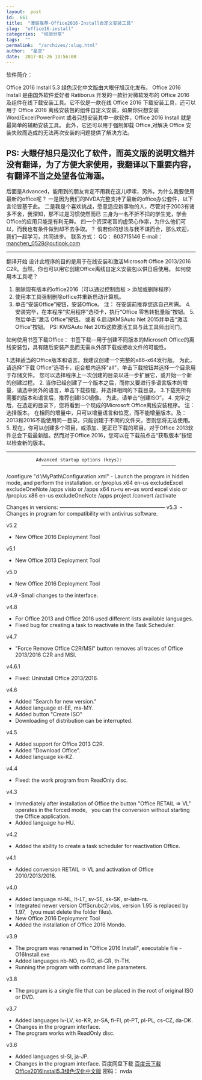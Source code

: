 ```yaml
---
layout:  post
id:  661
title:  "漫辰推荐-Office2016-Install自定义安装工具"
slug:  "office16-install"
categories:  "经验分享"
tags:  ""
permalink:  "/archives/:slug.html"
author:  "星空"
date:  2017-01-26 13:56:00
---
```




软件简介：

Office 2016 Install 5.3 绿色汉化中文版由大眼仔旭汉化发布。
Office 2016 Install 是由国外软件爱好者 Ratiborus 开发的一款针对微软发布的 Office 2016 及组件在线下载安装工具。它不仅是一款在线 Office 2016 下载安装工具，还可以用于 Office 2016 离线安装包的组件自定义安装，如果你只想安装 Word/Excel/PowerPoint 或者只想安装其中一款软件，Office 2016 Install 就是最简单的辅助安装工具。
此外，它还可以用于强制卸载 Office,对解决 Office 安装失败而造成的无法再次安装的问题提供了解决方法。

PS:
大眼仔旭只是汉化了软件，而英文版的说明文档并没有翻译，为了方便大家使用，我翻译以下重要内容，有翻译不当之处望各位海涵。
--------------------
后面是Advanced，能用到的朋友肯定不用我在这儿啰嗦，另外，为什么我要使用最新的office呢？
一是因为我们的NVDA完整支持了最新的office办公套件，以下言论皆基于此。
二是我是个喜欢挑战，愿意适应新事物的人，尽管对于2003有诸多不舍，我深知，那不过是习惯使然而已
三身为一名不折不扣的学生党，学会Office的应用只能是有利无弊。
四一个资深老盲的虚荣心作祟，为什么他们可以，而我也有条件做到却不去争取。？
倘若你的想法与我不谋而合，那么欢迎，我们一起学习，共同进步。
联系方式：
QQ： 603715146
E-mail： manchen_0528@outlook.com

-------

翻译开始
设计此程序的目的是用于在线安装和激活Microsoft Office 2013/2016 C2R。当然，你也可以用它创建Office离线自定义安装包以供日后使用。
如何使用本工具呢？
1. 删除现有版本的office2016（可以通过控制面板 > 添加或删除程序）
2. 使用本工具强制删除office并重新启动计算机。
3. 单击“安装Office”按钮，安装Office。
注： 在安装前推荐您选自己所需。
 4.安装完毕，在本程序“实用程序”选项卡，执行“Office 零售转批量版”按钮。
 5.然后单击“激活 Office”按钮。
或者
 6.启动KMSAuto Net 2015并单击“激活Office”按钮。
PS: KMSAuto Net 2015这款激活工具与此工具师出同门。

如何使用书签下载Office：
书签下载—用于创建不同版本的Microsoft Office的离线安装包，具有随后安装产品而无需从外部下载或接收文件的可能性。

1.选择适当的Office版本和语言。我建议创建一个完整的x86-x64发行版。
为此，请选择“下载 Office”选项卡，组合框内选择"all"，单击下载按钮并选择一个目录用于存储文件。
您可以选择程序上一次创建的目录以进一步扩展它，或开始一个新的创建过程。
2.  当你已经创建了一个版本之后，而你又要进行多语言版本的增量，请选中另外的语言，单击下载按钮，并选择相同的下载目录。
3.下载完所有需要的版本和语言后，推荐创建ISO镜像。
为此，请单击“创建ISO”。
4. 完毕之后，在选定的目录下，您将看到一个现成的Microsoft Office离线安装程序。
注： 选择版本。
在相同的增量中，只可以增量语言和位宽，而不能增量版本。及： 2013和2016不能使用同一目录，只能创建于不同的文件夹，否则您将无法使用。
5. 现在，你可以创建多个项目，或添加、更正已下载的项目。对于Office 2013软件总会下载最新版。然而对于Office 2016，您可以在下载前点击“获取版本”按钮以检查新的版本。


------------------


			   Advanced startup options (keys):
                 ——————————————————————————————————————————————————

/configure "d:\MyPath\Configuration.xml"    - Launch the program in hidden mode, and perform the installation.
or
/proplus x64 en-us excludeExcel excludeOneNote /apps visio
or
/apps x64 ru-ru en-us word excel visio
or
/proplus x86 en-us excludeOneNote /apps project /convert /activate


Changes in versions:
————————————————————
v5.3
 -Changes in program for compatibility with antivirus software.

v5.2
- New Office 2016 Deployment Tool

v5.1
- New Office 2013 Deployment Tool

v5.0
- New Office 2016 Deployment Tool

v4.9
 -Small changes to the interface.

v4.8
- For Office 2013 and Office 2016 used different lists available languages.
- Fixed bug  for creating a task to reactivate in the Task Scheduler.

v4.7
- "Force Remove Office C2R/MSI" button removes all traces of Office 2013/2016 C2R and MSI.

v4.6.1
- Fixed: Uninstall Office 2013/2016.

v4.6
- Added "Search for new version."
- Added language et-EE, ms-MY.
- Added button "Create ISO"
- Downloading of distribution can be interrupted.

v4.5
- Added support for Office 2013 C2R.
- Added "Download Office".
- Added language kk-KZ.

v4.4
- Fixed: the work program from ReadOnly disc.

v4.3
- Immediately after installation of Office the button "Office RETAIL => VL" operates in the forced mode,
  you can the conversion without starting the Office application.
- Added language hu-HU.

v4.2
- Added the ability to create a task scheduler for reactivation Office.

v4.1
- Added conversion RETAIL => VL and activation of Office 2010/2013/2016.

v4.0
- Added language nl-NL, lt-LT, sv-SE, sk-SK, sr-latn-rs.
- Integrated newer version OffScrubc2r.vbs, version 1.95 is replaced by 1.97,
  (you must delete the folder files).
- New Office 2016 Deployment Tool
- Added the installation of Office 2016 Mondo.

v3.9
- The program was renamed in "Office 2016 Install", executable file - O16Install.exe
- Added languages ​​nb-NO, ro-RO, el-GR, th-TH.
- Running the program with command line parameters.

v3.8
- The program is a single file that can be placed in the root of original ISO or DVD.

v3.7
- Added languages ​​lv-LV, ko-KR, ar-SA, fi-FI, pt-PT, pl-PL, cs-CZ, da-DK.
- Changes in the program interface.
- The program works with ReadOnly disc.

v3.6
- Added languages ​​sl-SI, ja-JP.
- Changes in the program interface.
百度网盘下载
<a href="http://pan.baidu.com/s/1jIRZHga">百度云下载Office2016Install5.3绿色汉化中文版</a>
密码： nvda
